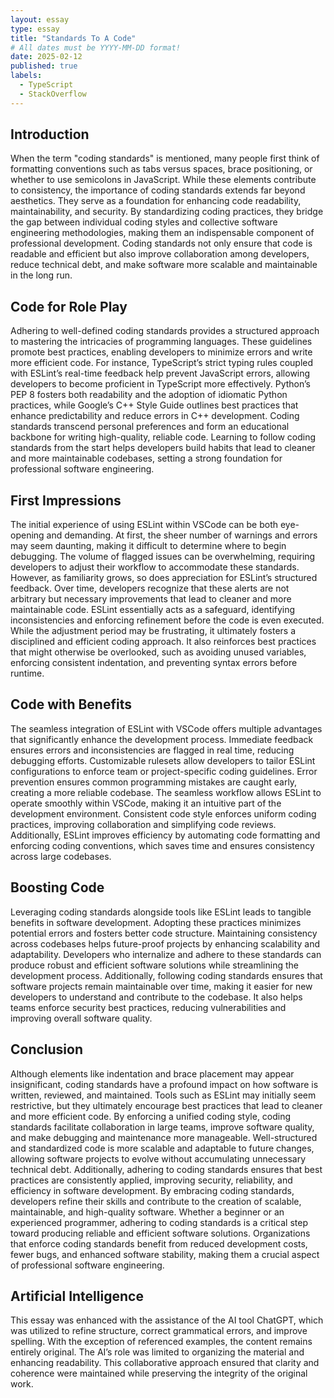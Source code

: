 ```yaml
---
layout: essay
type: essay
title: "Standards To A Code"
# All dates must be YYYY-MM-DD format!
date: 2025-02-12
published: true
labels:
  - TypeScript
  - StackOverflow
---
```


## Introduction
When the term "coding standards" is mentioned, many people first think of formatting conventions such as tabs versus spaces, brace positioning, or whether to use semicolons in JavaScript. While these elements contribute to consistency, the importance of coding standards extends far beyond aesthetics. They serve as a foundation for enhancing code readability, maintainability, and security. By standardizing coding practices, they bridge the gap between individual coding styles and collective software engineering methodologies, making them an indispensable component of professional development. Coding standards not only ensure that code is readable and efficient but also improve collaboration among developers, reduce technical debt, and make software more scalable and maintainable in the long run.

## Code for Role Play
Adhering to well-defined coding standards provides a structured approach to mastering the intricacies of programming languages. These guidelines promote best practices, enabling developers to minimize errors and write more efficient code. For instance, TypeScript’s strict typing rules coupled with ESLint’s real-time feedback help prevent JavaScript errors, allowing developers to become proficient in TypeScript more effectively. Python’s PEP 8 fosters both readability and the adoption of idiomatic Python practices, while Google’s C++ Style Guide outlines best practices that enhance predictability and reduce errors in C++ development. Coding standards transcend personal preferences and form an educational backbone for writing high-quality, reliable code. Learning to follow coding standards from the start helps developers build habits that lead to cleaner and more maintainable codebases, setting a strong foundation for professional software engineering.

## First Impressions
The initial experience of using ESLint within VSCode can be both eye-opening and demanding. At first, the sheer number of warnings and errors may seem daunting, making it difficult to determine where to begin debugging. The volume of flagged issues can be overwhelming, requiring developers to adjust their workflow to accommodate these standards. However, as familiarity grows, so does appreciation for ESLint’s structured feedback. Over time, developers recognize that these alerts are not arbitrary but necessary improvements that lead to cleaner and more maintainable code. ESLint essentially acts as a safeguard, identifying inconsistencies and enforcing refinement before the code is even executed. While the adjustment period may be frustrating, it ultimately fosters a disciplined and efficient coding approach. It also reinforces best practices that might otherwise be overlooked, such as avoiding unused variables, enforcing consistent indentation, and preventing syntax errors before runtime.

## Code with Benefits
The seamless integration of ESLint with VSCode offers multiple advantages that significantly enhance the development process. Immediate feedback ensures errors and inconsistencies are flagged in real time, reducing debugging efforts. Customizable rulesets allow developers to tailor ESLint configurations to enforce team or project-specific coding guidelines. Error prevention ensures common programming mistakes are caught early, creating a more reliable codebase. The seamless workflow allows ESLint to operate smoothly within VSCode, making it an intuitive part of the development environment. Consistent code style enforces uniform coding practices, improving collaboration and simplifying code reviews. Additionally, ESLint improves efficiency by automating code formatting and enforcing coding conventions, which saves time and ensures consistency across large codebases.

## Boosting Code
Leveraging coding standards alongside tools like ESLint leads to tangible benefits in software development. Adopting these practices minimizes potential errors and fosters better code structure. Maintaining consistency across codebases helps future-proof projects by enhancing scalability and adaptability. Developers who internalize and adhere to these standards can produce robust and efficient software solutions while streamlining the development process. Additionally, following coding standards ensures that software projects remain maintainable over time, making it easier for new developers to understand and contribute to the codebase. It also helps teams enforce security best practices, reducing vulnerabilities and improving overall software quality.

## Conclusion
Although elements like indentation and brace placement may appear insignificant, coding standards have a profound impact on how software is written, reviewed, and maintained. Tools such as ESLint may initially seem restrictive, but they ultimately encourage best practices that lead to cleaner and more efficient code. By enforcing a unified coding style, coding standards facilitate collaboration in large teams, improve software quality, and make debugging and maintenance more manageable. Well-structured and standardized code is more scalable and adaptable to future changes, allowing software projects to evolve without accumulating unnecessary technical debt. Additionally, adhering to coding standards ensures that best practices are consistently applied, improving security, reliability, and efficiency in software development. By embracing coding standards, developers refine their skills and contribute to the creation of scalable, maintainable, and high-quality software. Whether a beginner or an experienced programmer, adhering to coding standards is a critical step toward producing reliable and efficient software solutions. Organizations that enforce coding standards benefit from reduced development costs, fewer bugs, and enhanced software stability, making them a crucial aspect of professional software engineering.

## Artificial Intelligence
This essay was enhanced with the assistance of the AI tool ChatGPT, which was utilized to refine structure, correct grammatical errors, and improve spelling. With the exception of referenced examples, the content remains entirely original. The AI’s role was limited to organizing the material and enhancing readability. This collaborative approach ensured that clarity and coherence were maintained while preserving the integrity of the original work.
